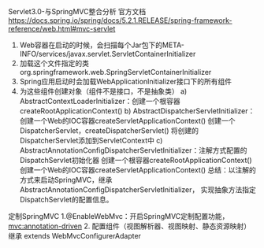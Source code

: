 
Servlet3.0-与SpringMVC整合分析
官方文档
https://docs.spring.io/spring/docs/5.2.1.RELEASE/spring-framework-reference/web.html#mvc-servlet
1.	Web容器在启动的时候，会扫描每个Jar包下的META-INFO/services/javax.servlet.ServletContainerInitializer
2.	加载这个文件指定的类org.springframework.web.SpringServletContainerInitializer
3.	Spring应用启动时会加载WebApplicationInitializer接口下的所有组件
4.	为这些组件创建对象（组件不是接口，不是抽象类）
a)	AbstractContextLoaderInitializer：创建一个根容器createRootApplicationContext()
b)	AbstractDispatcherServletInitializer：
创建一个Web的IOC容器createServletApplicationContext()
创建一个DispatcherServlet，createDispatcherServlet()
将创建的DispatcherServlet添加到ServletContext中
c)	AbstractAnnotationConfigDispatcherServletInitializer：注解方式配置的DispatchServlet初始化器
创建一个根容器createRootApplicationContext()
创建一个Web的IOC容器createServletApplicationContext()
总结：以注解的方式来启动SpringMVC，继承AbstractAnnotationConfigDispatcherServletInitializer，
	实现抽象方法指定DispatchServlet的配置信息。
 
定制SpringMVC
1.@EnableWebMvc：开启SpringMVC定制配置功能，<mvc:annotation-driven>
2.	配置组件（视图解析器、视图映射、静态资源映射）继承
extends WebMvcConfigurerAdapter
